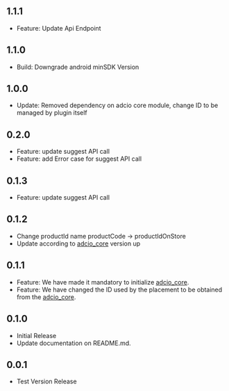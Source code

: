 ## 1.1.1
* Feature: Update Api Endpoint

## 1.1.0
* Build: Downgrade android minSDK Version

## 1.0.0
* Update: Removed dependency on adcio core module, change ID to be managed by plugin itself

## 0.2.0
* Feature: update suggest API call
* Feature: add Error case for suggest API call

## 0.1.3

* Feature: update suggest API call

## 0.1.2

* Change productId name productCode -> productIdOnStore
* Update according to [adcio_core](https://central.sonatype.com/artifact/io.github.corca-ai/adcio_core) version up

## 0.1.1

* Feature: We have made it mandatory to initialize [adcio_core](https://central.sonatype.com/artifact/io.github.corca-ai/adcio_core).
* Feature: We have changed the ID used by the placement to be obtained from the [adcio_core](https://central.sonatype.com/artifact/io.github.corca-ai/adcio_core).

## 0.1.0

* Initial Release
* Update documentation on README.md. 

## 0.0.1

* Test Version Release
